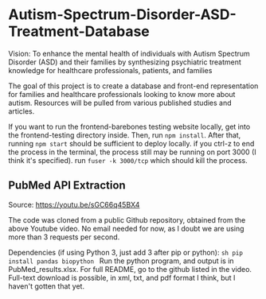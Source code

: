 # Autism-Spectrum-Disorder-ASD-Treatment-Database

Vision: To enhance the mental health of individuals with Autism Spectrum Disorder (ASD)
and their families by synthesizing psychiatric treatment knowledge for healthcare
professionals, patients, and families

The goal of this project is to create a database and front-end representation for families and
healthcare professionals looking to know more about autism. Resources will be pulled from various
published studies and articles.

If you want to run the frontend-barebones testing website locally, get into the frontend-testing directory inside. 
Then, run ```npm install```. After that, running ```npm start``` should be sufficient to deploy locally. if you ctrl-z to 
end the process in the terminal, the process still may be running on port 3000 (I think it's specified). run ```fuser -k 3000/tcp``` 
which should kill the process. 

## PubMed API Extraction
Source: https://youtu.be/sGC66q45BX4

The code was cloned from a public Github repository, obtained from the above Youtube video.
No email needed for now, as I doubt we are using more than 3 requests per second.

Dependencies (if using Python 3, just add 3 after pip or python): 
    ```sh
    pip install pandas biopython
    ```
Run the python program, and output is in PubMed_results.xlsx.
For full README, go to the github listed in the video.
Full-text download is possible, in xml, txt, and pdf format I think, but I haven't gotten that yet.
